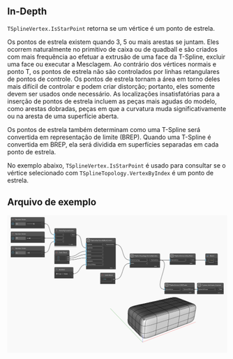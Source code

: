 ## In-Depth
`TSplineVertex.IsStarPoint` retorna se um vértice é um ponto de estrela.

Os pontos de estrela existem quando 3, 5 ou mais arestas se juntam. Eles ocorrem naturalmente no primitivo de caixa ou de quadball e são criados com mais frequência ao efetuar a extrusão de uma face da T-Spline, excluir uma face ou executar a Mesclagem. Ao contrário dos vértices normais e ponto T, os pontos de estrela não são controlados por linhas retangulares de pontos de controle. Os pontos de estrela tornam a área em torno deles mais difícil de controlar e podem criar distorção; portanto, eles somente devem ser usados onde necessário. As localizações insatisfatórias para a inserção de pontos de estrela incluem as peças mais agudas do modelo, como arestas dobradas, peças em que a curvatura muda significativamente ou na aresta de uma superfície aberta.

Os pontos de estrela também determinam como uma T-Spline será convertida em representação de limite (BREP). Quando uma T-Spline é convertida em BREP, ela será dividida em superfícies separadas em cada ponto de estrela.

No exemplo abaixo, `TSplineVertex.IsStarPoint` é usado para consultar se o vértice selecionado com `TSplineTopology.VertexByIndex` é um ponto de estrela.


## Arquivo de exemplo

![Example](./Autodesk.DesignScript.Geometry.TSpline.TSplineVertex.IsStarPoint_img.jpg)
